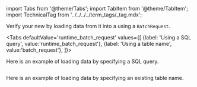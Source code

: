 import Tabs from '@theme/Tabs';
import TabItem from '@theme/TabItem';
import TechnicalTag from '../../../../term_tags/_tag.mdx';

Verify your new <TechnicalTag tag="datasource" text="Data Source" /> by loading data from it into a <TechnicalTag tag="validator" text="Validator" /> using a `BatchRequest`.

<Tabs
  defaultValue='runtime_batch_request'
  values={[
  {label: 'Using a SQL query', value:'runtime_batch_request'},
  {label: 'Using a table name', value:'batch_request'},
  ]}>
  
<TabItem value="runtime_batch_request">

Here is an example of loading data by specifying a SQL query.

```python name="version-0.17.23 docs/docusaurus/versioned_docs/version-0.17.23/snippets/redshift_yaml_example.py load data with query"
```

</TabItem>

<TabItem value="batch_request">

Here is an example of loading data by specifying an existing table name.

```python name="version-0.17.23 docs/docusaurus/versioned_docs/version-0.17.23/snippets/redshift_python_example.py load data with table name"
```

</TabItem>

</Tabs>